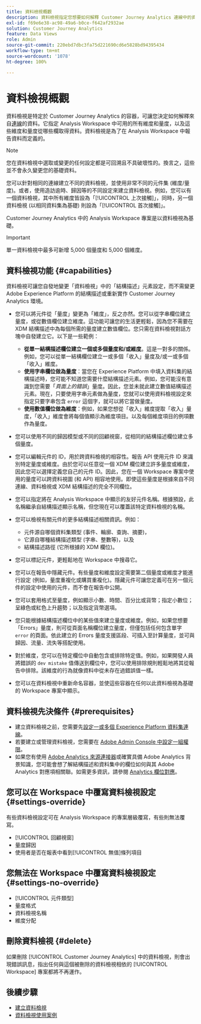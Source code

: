 ```yaml
---
title: 資料檢視概觀
description: 資料檢視指定您想要如何解釋 Customer Journey Analytics 連線中的資料元素，例如量度、維度、工作階段等。
exl-id: f69e6e38-ac98-49a6-b0ce-f642af2932ae
solution: Customer Journey Analytics
feature: Data Views
role: Admin
source-git-commit: 220ebd7dbc3fa75d221690cd6e5828bd94395434
workflow-type: tm+mt
source-wordcount: '1078'
ht-degree: 100%

---
```


# 資料檢視概觀

資料檢視是特定於 Customer Journey Analytics 的容器，可讓您決定如何解釋來自[連線](/help/connections/create-connection.md)的資料。它指定 Analysis Workspace 中可用的所有維度和量度，以及這些維度和量度從哪些欄取得資料。資料檢視是為了在 Analysis Workspace 中報告資料而定義的。

>[!NOTE]
>
>您在資料檢視中選取或變更的任何設定都是可回溯且不具破壞性的。換言之，這些並不會永久變更您的基礎資料。

您可以針對相同的連線建立不同的資料檢視，並使用非常不同的元件集 (維度/量度)。或者，使用造訪逾時、歸因等的不同設定來建立資料檢視。例如，您可以有一個資料檢視，其中所有維度皆設為「[!UICONTROL 上次接觸]」，同時，另一個資料檢視 (以相同資料集為基礎) 則設為「[!UICONTROL 首次接觸]」。

Customer Journey Analytics 中的 Analysis Workspace 專案是以資料檢視為基礎。

>[!IMPORTANT]
>
>單一資料檢視中最多可新增 5,000 個量度和 5,000 個維度。

## 資料檢視功能 {#capabilities}

資料檢視可讓您自發地變更「資料檢視」中的「結構描述」元素設定，而不需變更 Adobe Experience Platform 的結構描述或重新實作 Customer Journey Analytics 環境。

* 您可以將元件從「量度」變更為「維度」，反之亦然。您可以從字串欄位建立量度，或從數值欄位建立維度。這功能可讓您的生活更輕鬆，因為您不需要在 XDM 結構描述中為每個所需的量度建立數值欄位。您只需在資料檢視對話方塊中自發建立它。以下是一些範例：
   * **從單一結構描述欄位建立一個或多個量度和/或維度**。這是一對多的關係。例如，您可以從單一結構欄位建立一或多個「收入」量度及/或一或多個「收入」維度。
   * **使用字串欄位做為量度**：當您在 Experience Platform 中填入資料集的結構描述時，您可能不知道您需要什麼結構描述元素。例如，您可能沒有意識到您需要「*頁面上的錯誤*」量度。因此，您並未就此建立數值結構描述元素。現在，只要使用字串元素做為量度，您就可以使用資料檢視設定來指定只要字串包含 `error` 這個字，就可以將它當做量度。
   * **使用數值欄位做為維度**：例如，如果您想從「收入」維度提取「收入」量度，「收入」維度會將每個值顯示為維度項目。以及每個維度項目的例項數作為量度。

* 您可以使用不同的歸因模型或不同的回顧視窗，從相同的結構描述欄位建立多個量度。

* 您可以編輯元件的 ID，用於跨資料檢視的相容性。報告 API 使用元件 ID 來識別特定量度或維度。由於您可以任意從一個 XDM 欄位建立許多量度或維度，因此您可以選擇定義您自己的元件 ID。因此，您在一個 Workspace 專案中使用的量度可以跨資料視圖 (和 API) 相容地使用。即使這些量度是根據來自不同連線、資料檢視或 XDM 結構描述的完全不同欄位。

* 您可以指定將在 Analysis Workspace 中顯示的友好元件名稱。根據預設，此名稱繼承自結構描述顯示名稱，但您現在可以覆蓋該特定資料檢視的名稱。

* 您可以檢視有關元件的更多結構描述相關資訊。例如：

   * 元件源自哪個資料集類型 (事件、輪廓、查詢、摘要)，
   * 它源自哪種結構描述類型 (字串、整數等)，以及
   * 結構描述路徑 (它所根據的 XDM 欄位)。

* 您可以標記元件，更輕鬆地在 Workspace 中搜尋它。

* 您可以在報告中隱藏元件。有些量度和維度設定需要第二個量度或維度才能進行設定 (例如，量度重複化或購買重複化)。隱藏元件可讓您定義可在另一個元件的設定中使用的元件，而不會在報告中公開。

* 您可以套用格式至量度，例如顯示小數、時間、百分比或貨幣；指定小數位；呈綠色或紅色上升趨勢；以及指定貨幣選項。

* 您只能根據結構描述欄位&#x200B;中的某些值來建立量度或維度。例如，如果您想要「Errors」量度，則可從頁面名稱欄位建立量度，但僅包括任何包含單字 `error` 的頁面。依此建立的 Errors 量度支援區段、可插入至計算量度，並可與歸因、流量、流失等搭配使用。

* 對於維度，您可以&#x200B;在特定欄位&#x200B;中自動包含或排除特定值。例如，如果開發人員將錯誤的 `dev mistake` 值傳送到欄位中，您可以使用排除規則輕鬆地將其從報告中排除。該維度的行為就像資料中從未存在過錯誤值一樣。

* 您可以在資料檢視中重新命名容器，並使這些容器在任何以此資料檢視為基礎的 Workspace 專案中顯示。

## 資料檢視先決條件 {#prerequisites}

* 建立資料檢視之前，您需要先[設定一或多個 Experience Platform 資料集連線](/help/connections/create-connection.md)。
* 若要建立或管理資料檢視，您需要在 [Adobe Admin Console 中設定一組權限](https://experienceleague.adobe.com/zh-hant/docs/analytics-platform/using/cja-overview/cja-overview)。
* 如果您有使用 [Adobe Analytics 來源連接器](/help/data-ingestion/analytics.md)或確實具備 Adobe Analytics 背景知識，您可能會想了解結構描述和資料集中的欄位如何與其 Adobe Analytics 對應項相關聯。如需更多資訊，請參閱 [Analytics 欄位對應](https://experienceleague.adobe.com/zh-hant/docs/experience-platform/sources/connectors/adobe-applications/mapping/analytics)。

## 您可以在 Workspace 中覆寫資料檢視設定 {#settings-override}

有些資料檢視設定可在 Analysis Workspace 的專案層級覆寫，有些則無法覆寫。

* [!UICONTROL 回顧視窗]
* 量度歸因
* 使用者是否在報表中看到[!UICONTROL 無值]條列項目

## 您無法在 Workspace 中覆寫資料檢視設定 {#settings-no-override}

* [!UICONTROL 元件類型]
* 量度格式 
* 資料檢視名稱
* 維度分配

## 刪除資料檢視 {#delete}

如果刪除 [!UICONTROL Customer Journey Analytics] 中的資料檢視，則會出現錯誤訊息，指出任何與這個被刪除的資料檢視相依的 [!UICONTROL Workspace] 專案都將不再運作。

## 後續步驟

* [建立資料檢視](/help/data-views/create-dataview.md)
* [資料檢視使用案例](/help/use-cases/data-views/data-views-usecases.md)
